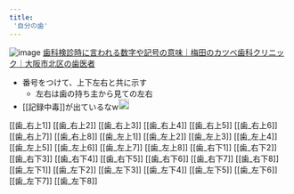 ```yaml
---
title:
 '自分の歯'
---
```



![image](https://www.katsube-dc.com/fswp/wp-content/uploads/2019/06/ha.jpg)
[歯科検診時に言われる数字や記号の意味｜梅田のカツベ歯科クリニック｜大阪市北区の歯医者](https://www.katsube-dc.com/column/kigou20171228/)
- 番号をつけて、上下左右と共に示す
    - 左右は歯の持ち主から見ての左右
- [[記録中毒]]が出ているなw<img src='https://scrapbox.io/api/pages/blu3mo-public/blu3mo/icon' alt='blu3mo.icon' height="19.5"/>

[[歯_右上1]]
[[歯_右上2]]
[[歯_右上3]]
[[歯_右上4]]
[[歯_右上5]]
[[歯_右上6]]
[[歯_右上7]]
[[歯_右上8]]
[[歯_左上1]]
[[歯_左上2]]
[[歯_左上3]]
[[歯_左上4]]
[[歯_左上5]]
[[歯_左上6]]
[[歯_左上7]]
[[歯_左上8]]
[[歯_右下1]]
[[歯_右下2]]
[[歯_右下3]]
[[歯_右下4]]
[[歯_右下5]]
[[歯_右下6]]
[[歯_右下7]]
[[歯_右下8]]
[[歯_左下1]]
[[歯_左下2]]
[[歯_左下3]]
[[歯_左下4]]
[[歯_左下5]]
[[歯_左下6]]
[[歯_左下7]]
[[歯_左下8]]
